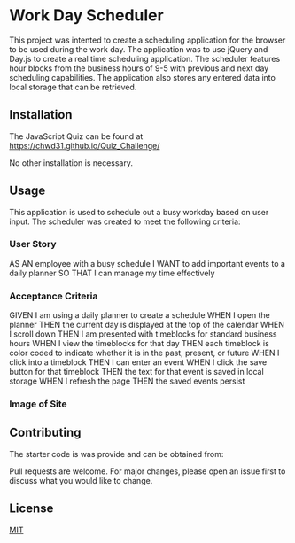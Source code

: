 # Work Day Scheduler

This project was intented to create a scheduling application for the browser to be used during the work day.  The application was to use jQuery and Day.js to create a real time scheduling application.  The scheduler features hour blocks from the business hours of 9-5 with previous and next day scheduling capabilities.  The application also stores any entered data into local storage that can be retrieved. 

## Installation

The JavaScript Quiz can be found at https://chwd31.github.io/Quiz_Challenge/  

No other installation is necessary.

## Usage
This application is used to schedule out a busy workday based on user input.  The scheduler was created to meet the following criteria:

### User Story
AS AN employee with a busy schedule
I WANT to add important events to a daily planner
SO THAT I can manage my time effectively

### Acceptance Criteria
GIVEN I am using a daily planner to create a schedule
WHEN I open the planner
THEN the current day is displayed at the top of the calendar
WHEN I scroll down
THEN I am presented with timeblocks for standard business hours
WHEN I view the timeblocks for that day
THEN each timeblock is color coded to indicate whether it is in the past, present, or future
WHEN I click into a timeblock
THEN I can enter an event
WHEN I click the save button for that timeblock
THEN the text for that event is saved in local storage
WHEN I refresh the page
THEN the saved events persist


### Image of Site




## Contributing
The starter code is was provide and can be obtained from:  

Pull requests are welcome. For major changes, please open an issue first
to discuss what you would like to change.


## License

[MIT](https://choosealicense.com/licenses/mit/)
